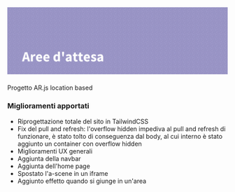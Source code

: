 ![Aree d'attesa](aree-attesa/assets/banner.png)
---
Progetto AR.js location based

### Miglioramenti apportati

- Riprogettazione totale del sito in TailwindCSS
- Fix del pull and refresh: l'overflow hidden impediva al pull and refresh di funzionare, è stato tolto di conseguenza dal body, al cui interno è stato aggiunto un container con overflow hidden
- Miglioramenti UX generali
- Aggiunta della navbar
- Aggiunta dell'home page
- Spostato l'a-scene in un iframe
- Aggiunto effetto quando si giunge in un'area
